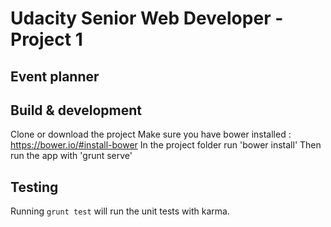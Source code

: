 # Udacity Senior Web Developer - Project 1
## Event planner

## Build & development

Clone or download the project
Make sure you have bower installed : https://bower.io/#install-bower
In the project folder run 'bower install'
Then run the app with 'grunt serve'

## Testing

Running `grunt test` will run the unit tests with karma.
